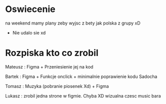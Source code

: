 # Oswiecenie
na weekend mamy plany zeby wyjsc z bety jak polska z grupy xD
- Nie udalo sie xd

# Rozpiska kto co zrobil

Mateusz : Figma + Przeniesienie jej na kod

Bartek : Figma + Funkcje onclick + minimalnie poprawienie kodu Sadocha

Tomasz : Muzyka (pobranie piosenek Xd) + Figma

Lukasz : zrobil jedna strone w figmie. Chyba XD
wizualna czesc music bara
